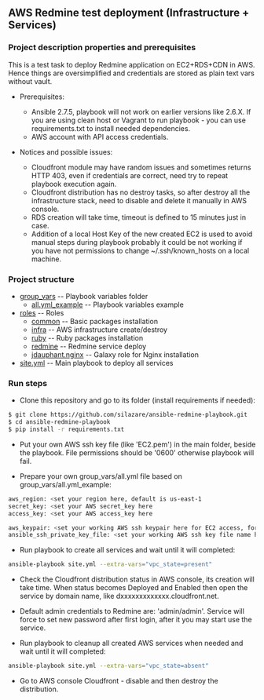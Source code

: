## AWS Redmine test deployment (Infrastructure + Services)

### Project description properties and prerequisites

This is a test task to deploy Redmine application on EC2+RDS+CDN in AWS.
Hence things are oversimplified and credentials are stored as plain text vars without vault.

- Prerequisites:
  - Ansible 2.7.5, playbook will not work on earlier versions like 2.6.X. If you are using clean host or Vagrant to run playbook - you can use requirements.txt to install needed dependencies.
  - AWS account with API access credentials.

- Notices and possible issues:
  - Cloudfront module may have random issues and sometimes returns HTTP 403, even if credentials are correct, need try to repeat playbook execution again.
  - Cloudfront distribution has no destroy tasks, so after destroy all the infrastructure stack, need to disable and delete it manually in AWS console.
  - RDS creation will take time, timeout is defined to 15 minutes just in case.
  - Addition of a local Host Key of the new created EC2 is used to avoid manual steps during playbook probably it could be not working if you have not permissions to change ~/.ssh/known_hosts on a local machine.

### Project structure

 * [group_vars](./group_vars) -- Playbook variables folder
   * [all.yml_example](./group_vars/all.yml_example) -- Playbook variables example
 * [roles](./roles) -- Roles
   * [common](./roles/common) -- Basic packages installation
   * [infra](./roles/infra) -- AWS infrastructure create/destroy
   * [ruby](./roles/ruby) -- Ruby packages installation
   * [redmine](./roles/ruby) -- Redmine service deploy
   * [jdauphant.nginx](./roles/jdauphant.nginx) -- Galaxy role for Nginx installation
 * [site.yml](./site.yml) -- Main playbook to deploy all services

### Run steps

- Clone this repository and go to its folder (install requirements if needed):
```sh
$ git clone https://github.com/silazare/ansible-redmine-playbook.git
$ cd ansible-redmine-playbook
$ pip install -r requirements.txt
```

- Put your own AWS ssh key file (like 'EC2.pem') in the main folder, beside the playbook. File permissions should be '0600' otherwise playbook will fail.

- Prepare your own group_vars/all.yml file based on group_vars/all.yml_example:
```sh
aws_region: <set your region here, default is us-east-1
secret_key: <set your AWS secret_key here
access_key: <set your AWS access_key here

aws_keypair: <set your working AWS ssh keypair here for EC2 access, for example 'EC2'
ansible_ssh_private_key_file: <set your working AWS ssh key file name here for EC2 access, for example 'EC2.pem'
```

- Run playbook to create all services and wait until it will completed:
```sh
ansible-playbook site.yml --extra-vars="vpc_state=present"
```

- Check the Cloudfront distribution status in AWS console, its creation will take time. When status becomes Deployed and Enabled then open the service by domain name, like dxxxxxxxxxxxxx.cloudfront.net.

- Default admin credentials to Redmine are: 'admin/admin'. Service will force to set new password after first login, after it you may start use the service.

- Run playbook to cleanup all created AWS services when needed and wait until it will completed:
```sh
ansible-playbook site.yml --extra-vars="vpc_state=absent"
```

- Go to AWS console Cloudfront - disable and then destroy the distribution.
